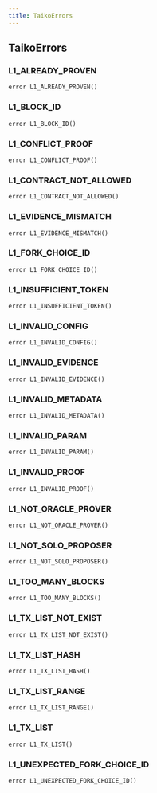 ```yaml
---
title: TaikoErrors
---
```


## TaikoErrors

### L1_ALREADY_PROVEN

```solidity
error L1_ALREADY_PROVEN()
```

### L1_BLOCK_ID

```solidity
error L1_BLOCK_ID()
```

### L1_CONFLICT_PROOF

```solidity
error L1_CONFLICT_PROOF()
```

### L1_CONTRACT_NOT_ALLOWED

```solidity
error L1_CONTRACT_NOT_ALLOWED()
```

### L1_EVIDENCE_MISMATCH

```solidity
error L1_EVIDENCE_MISMATCH()
```

### L1_FORK_CHOICE_ID

```solidity
error L1_FORK_CHOICE_ID()
```

### L1_INSUFFICIENT_TOKEN

```solidity
error L1_INSUFFICIENT_TOKEN()
```

### L1_INVALID_CONFIG

```solidity
error L1_INVALID_CONFIG()
```

### L1_INVALID_EVIDENCE

```solidity
error L1_INVALID_EVIDENCE()
```

### L1_INVALID_METADATA

```solidity
error L1_INVALID_METADATA()
```

### L1_INVALID_PARAM

```solidity
error L1_INVALID_PARAM()
```

### L1_INVALID_PROOF

```solidity
error L1_INVALID_PROOF()
```

### L1_NOT_ORACLE_PROVER

```solidity
error L1_NOT_ORACLE_PROVER()
```

### L1_NOT_SOLO_PROPOSER

```solidity
error L1_NOT_SOLO_PROPOSER()
```

### L1_TOO_MANY_BLOCKS

```solidity
error L1_TOO_MANY_BLOCKS()
```

### L1_TX_LIST_NOT_EXIST

```solidity
error L1_TX_LIST_NOT_EXIST()
```

### L1_TX_LIST_HASH

```solidity
error L1_TX_LIST_HASH()
```

### L1_TX_LIST_RANGE

```solidity
error L1_TX_LIST_RANGE()
```

### L1_TX_LIST

```solidity
error L1_TX_LIST()
```

### L1_UNEXPECTED_FORK_CHOICE_ID

```solidity
error L1_UNEXPECTED_FORK_CHOICE_ID()
```
